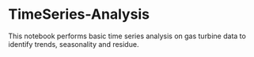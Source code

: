 # TimeSeries-Analysis
This notebook performs basic time series analysis on gas turbine data to identify trends, seasonality and residue.
